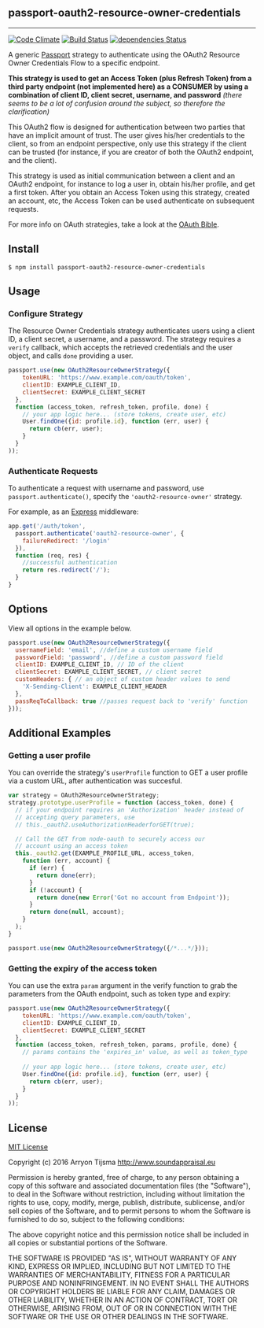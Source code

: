 ## passport-oauth2-resource-owner-credentials
---
[![Code Climate](https://codeclimate.com/github/soundappraisal/passport-oauth2-resource-owner-credentials/badges/gpa.svg)](https://codeclimate.com/github/soundappraisal/passport-oauth2-resource-owner-credentials) [![Build Status](https://travis-ci.org/soundappraisal/passport-oauth2-resource-owner-credentials.svg?branch=master)](https://travis-ci.org/soundappraisal/passport-oauth2-resource-owner-credentials) [![dependencies Status](https://david-dm.org/soundappraisal/passport-oauth2-resource-owner-credentials/status.png)](https://david-dm.org/soundappraisal/passport-oauth2-resource-owner-credentials)

A generic [Passport](http://passportjs.org) strategy to authenticate using the OAuth2 Resource Owner Credentials Flow to a specific endpoint.

**This strategy is used to get an Access Token (plus Refresh Token) from a third party endpoint (not implemented here) as a CONSUMER by using a combination of client ID, client secret, username, and password**
*(there seems to be a lot of confusion around the subject, so therefore the clarification)*

This OAuth2 flow is designed for authentication between two parties that have an implicit amount of trust. The user gives his/her credentials to the client, so from an endpoint perspective, only use this strategy if the client can be trusted (for instance, if you are creator of both the OAuth2 endpoint, and the client).

This strategy is used as initial communication between a client and an OAuth2 endpoint, for instance to log a user in, obtain his/her profile, and get a first token. After you obtain an Access Token using this strategy, created an account, etc, the Access Token can be used authenticate on subsequent requests.

For more info on OAuth strategies, take a look at the [OAuth Bible](http://oauthbible.com).

## Install
```
$ npm install passport-oauth2-resource-owner-credentials
```

## Usage
### Configure Strategy
The Resource Owner Credentials strategy authenticates users using a client ID, a client secret, a username, and a password. The strategy requires a ```verify``` callback, which accepts the retrieved credentials and the user object, and calls ```done``` providing a user.

```js
passport.use(new OAuth2ResourceOwnerStrategy({
    tokenURL: 'https://www.example.com/oauth/token',
    clientID: EXAMPLE_CLIENT_ID,
    clientSecret: EXAMPLE_CLIENT_SECRET
  },
  function (access_token, refresh_token, profile, done) {
    // your app logic here... (store tokens, create user, etc)
    User.findOne({id: profile.id}, function (err, user) {
      return cb(err, user);
    }
  }
));
```

### Authenticate Requests
To authenticate a request with username and password, use ```passport.authenticate()```, specify the ```'oauth2-resource-owner'``` strategy.

For example, as an [Express](http://expressjs.com) middleware:

```js
app.get('/auth/token',
  passport.authenticate('oauth2-resource-owner', {
    failureRedirect: '/login'
  }),
  function (req, res) {
    //successful authentication
    return res.redirect('/');
  }
}
```

## Options
View all options in the example below.
```js
passport.use(new OAuth2ResourceOwnerStrategy({
  usernameField: 'email', //define a custom username field
  passwordField: 'password', //define a custom password field
  clientID: EXAMPLE_CLIENT_ID, // ID of the client
  clientSecret: EXAMPLE_CLIENT_SECRET, // client secret
  customHeaders: { // an object of custom header values to send
    'X-Sending-Client': EXAMPLE_CLIENT_HEADER
  },
  passReqToCallback: true //passes request back to 'verify' function
}));
```

## Additional Examples
### Getting a user profile
You can override the strategy's ```userProfile``` function to GET a user profile via a custom URL, after authentication was succesful.

```js
var strategy = OAuth2ResourceOwnerStrategy;
strategy.prototype.userProfile = function (access_token, done) {
  // if your endpoint requires an 'Authorization' header instead of
  // accepting query parameters, use
  // this._oauth2.useAuthorizationHeaderforGET(true);

  // Call the GET from node-oauth to securely access our
  // account using an access token
  this._oauth2.get(EXAMPLE_PROFILE_URL, access_token,
    function (err, account) {
      if (err) {
        return done(err);
      }
      if (!account) {
        return done(new Error('Got no account from Endpoint'));
      }
      return done(null, account);
    }
  );
}

passport.use(new OAuth2ResourceOwnerStrategy({/*...*/}));
```

### Getting the expiry of the access token
You can use the extra `param` argument in the verify function to grab the parameters from the OAuth endpoint, such as token type and expiry:

```js
passport.use(new OAuth2ResourceOwnerStrategy({
    tokenURL: 'https://www.example.com/oauth/token',
    clientID: EXAMPLE_CLIENT_ID,
    clientSecret: EXAMPLE_CLIENT_SECRET
  },
  function (access_token, refresh_token, params, profile, done) {
    // params contains the 'expires_in' value, as well as token_type
    
    // your app logic here... (store tokens, create user, etc)
    User.findOne({id: profile.id}, function (err, user) {
      return cb(err, user);
    }
  }
));
```

## License
[MIT License](https://opensource.org/licenses/MIT)

Copyright (c) 2016 Arryon Tijsma <http://www.soundappraisal.eu>

Permission is hereby granted, free of charge, to any person obtaining a copy of this software and associated documentation files (the "Software"), to deal in the Software without restriction, including without limitation the rights to use, copy, modify, merge, publish, distribute, sublicense, and/or sell copies of the Software, and to permit persons to whom the Software is furnished to do so, subject to the following conditions:

The above copyright notice and this permission notice shall be included in all copies or substantial portions of the Software.

THE SOFTWARE IS PROVIDED "AS IS", WITHOUT WARRANTY OF ANY KIND, EXPRESS OR IMPLIED, INCLUDING BUT NOT LIMITED TO THE WARRANTIES OF MERCHANTABILITY, FITNESS FOR A PARTICULAR PURPOSE AND NONINFRINGEMENT. IN NO EVENT SHALL THE AUTHORS OR COPYRIGHT HOLDERS BE LIABLE FOR ANY CLAIM, DAMAGES OR OTHER LIABILITY, WHETHER IN AN ACTION OF CONTRACT, TORT OR OTHERWISE, ARISING FROM, OUT OF OR IN CONNECTION WITH THE SOFTWARE OR THE USE OR OTHER DEALINGS IN THE SOFTWARE.
